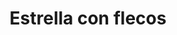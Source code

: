 ---
title: Estrella con flecos
date: 
draft: false

# descripcion
description : Aro de plata colgante estrella con flecos

materials: Plata 925

color: Plateado

dimensions: 4cm

code: 01-01-0085

type: "Aros"

categories: []

# Images
# first image will be shown in the product page
images:
  # - image: "images/path_to_image"
  # La ubicacion de las imagenes es imagenes/Aros/Aros.Colgantes/01-01-0085-estrella-con-flecos
  - image: "./images/aros/colgantes/01-01-0085-estrella-con-flecos_a.jpeg"
  - image: "./images/aros/colgantes/01-01-0085-estrella-con-flecos_b.jpeg"
---